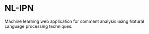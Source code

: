 # NL-IPN
Machine learning web application for comment analysis using Natural Language processing techniques. 
